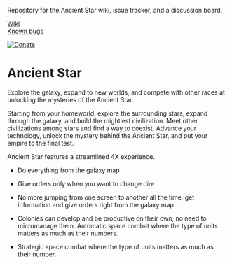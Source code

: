 Repository for the Ancient Star wiki, issue tracker, and a discussion board.

[Wiki](https://github.com/iktools/Ancient-Star/wiki)  
[Known bugs](https://github.com/iktools/Ancient-Star/issues)  

[![Donate](https://img.shields.io/badge/Donate-PayPal-green.svg)](https://www.paypal.me/IvanKravarscan/5)

# Ancient Star
Explore the galaxy, expand to new worlds, and compete with other races at unlocking the mysteries of the Ancient Star.

Starting from your homeworld, explore the surrounding stars, expand through the galaxy, and build the mightiest civilization. Meet other civilizations among stars and find a way to coexist. Advance your technology, unlock the mystery behind the Ancient Star, and put your empire to the final test.

Ancient Star features a streamlined 4X experience. 
- Do everything from the galaxy map
- Give orders only when you want to change dire

- No more jumping from one screen to another all the time, get information and give orders right from the galaxy map. 
- Colonies can develop and be productive on their own, no need to micromanage them. Automatic space combat where the type of units matters as much as their numbers.
- Strategic space combat where the type of units matters as much as their number.
